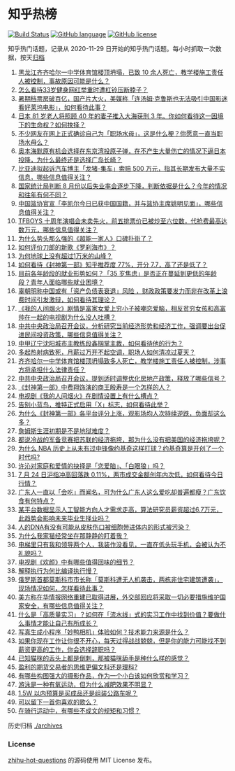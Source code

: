 # 知乎热榜
[![Build Status](https://github.com/ToWeLong/zhihu-hot-questions/workflows/CI/badge.svg)](https://github.com/ToWeLong/zhihu-hot-questions/actions)
[![GitHub language](https://img.shields.io/badge/language-golang-orange.svg)](https://golang.org/)
[![GitHub license](https://img.shields.io/github/license/ToWeLong/zhihu-hot-questions)](https://github.com/ToWeLong/zhihu-hot-questions/blob/main/LICENSE)

知乎热门话题，记录从 2020-11-29 日开始的知乎热门话题。每小时抓取一次数据，按天[归档](./archives)

<!-- BEGIN -->

1. [黑龙江齐齐哈尔一中学体育馆楼顶坍塌，已致 10 余人死亡，教学楼施工责任人被控制，事故原因可能是什么？](https://www.zhihu.com/question/613585807)
1. [怎么看待33岁健身网红举重时遭杠铃压断脖子？](https://www.zhihu.com/question/613471778)
1. [暑期档票房破百亿，国产片大火，美媒称「连汤姆·克鲁斯也无法吸引中国影迷看好莱坞电影」，如何看待此事？](https://www.zhihu.com/question/613582411)
1. [日本 81 岁老人将照顾 40 年的妻子推入大海获刑 3 年。你如何看待这一困境下的生命权？如何抉择？](https://www.zhihu.com/question/613071833)
1. [不少网友在网上正式确诊自己为「职场水母」，这是什么梗？你愿意一直当职场水母么？](https://www.zhihu.com/question/613676602)
1. [奥本海默原有机会选择在东京湾投原子弹，在不产生大量伤亡的情况下逼日本投降，为什么最终还是选择广岛长崎？](https://www.zhihu.com/question/613324286)
1. [比亚迪拟起诉汽车博主「龙猪-集车」索赔 500 万元，指其长期发布大量不实信息，哪些信息值得关注？](https://www.zhihu.com/question/613669161)
1. [国家统计局判断 8 月份以后失业率会逐步下降，判断依据是什么？今年的情况和往年有何不同？](https://www.zhihu.com/question/613663823)
1. [中国篮协官宣「李凯尔今日已获中国国籍，并与篮协主席姚明见面」，哪些信息值得关注？](https://www.zhihu.com/question/613665705)
1. [TFBOYS 十周年演唱会未卖先火，前五排票价已被炒至六位数，代抢费最高达数万元，哪些信息值得关注？](https://www.zhihu.com/question/613656299)
1. [为什么势头那么强的《超能一家人》口碑扑街了？](https://www.zhihu.com/question/612702110)
1. [如何评价刀郎的新歌《罗刹海市》？](https://www.zhihu.com/question/613552813)
1. [为何地球上没有超过1万米的山峰？](https://www.zhihu.com/question/511219653)
1. [如何看待《封神第一部》知乎推荐度 77%，开分 7.7，高了还是低了？](https://www.zhihu.com/question/613100198)
1. [目前各年龄段的就业形势如何？「35 岁焦虑」是否正在蔓延到更低的年龄段？青年人面临哪些就业困境？](https://www.zhihu.com/question/613561071)
1. [辜朝明称中国或有「资产负债表衰退」风险 ，财政政策要发力而非在改革上浪费时间引发激辩，如何看待其理论？](https://www.zhihu.com/question/613673771)
1. [《我的人间烟火》剧情是富家女爱上穷小子被嘲恋爱脑，相反贫穷女孩和高富帅在一起的电视剧为什么没人吐槽？](https://www.zhihu.com/question/613352744)
1. [中共中央政治局召开会议，分析研究当前经济形势和经济工作，强调要出台促进民间投资政策，哪些信息值得关注？](https://www.zhihu.com/question/613707359)
1. [中甲辽宁沈阳城市主教练段鑫掴掌主裁，如何看待他的行为？](https://www.zhihu.com/question/613609407)
1. [多起热射病致死，月薪过万开不起空调，职场人如何清凉过夏天？](https://www.zhihu.com/question/613685894)
1. [齐齐哈尔一中学体育馆楼顶坍塌致多人死亡，教学楼施工责任人被控制，涉事方将承担什么法律责任？](https://www.zhihu.com/question/613679792)
1. [中共中央政治局召开会议，提到适时调整优化房地产政策，释放了哪些信号？](https://www.zhihu.com/question/613709823)
1. [《封神第一部》中费翔饰演的商王殷寿是一个怎样的人？](https://www.zhihu.com/question/612908931)
1. [电视剧《我的人间烟火》在剧情设置上有什么槽点？](https://www.zhihu.com/question/613560629)
1. [告别小蓝鸟，推特正式启用「X」标志，如何看待此举？](https://www.zhihu.com/question/613656278)
1. [为什么《封神第一部》各平台评分上涨，观影场均人次持续逆跌，负面却这么多？](https://www.zhihu.com/question/613260889)
1. [詹姆斯生涯初期是不是地狱难度？](https://www.zhihu.com/question/613422154)
1. [都说冷战的军备竞赛把苏联的经济拖垮，那为什么没有把美国的经济拖垮呢？](https://www.zhihu.com/question/598678603)
1. [为什么 NBA 历史上从未有过中锋像约基奇这样打球？约基奇算是开创了一个时代吗?](https://www.zhihu.com/question/605857191)
1. [许沁对家庭和爱情的抉择是「恋爱脑」、「白眼狼」吗？](https://www.zhihu.com/question/613015301)
1. [7 月 24 日沪指冲高回落跌 0.11%，两市成交金额创年内次低，如何看待今日行情？](https://www.zhihu.com/question/613656302)
1. [广东人一直以「会吃」而闻名，可为什么广东人这么爱吃却普遍都瘦？广东饮食有何特点？](https://www.zhihu.com/question/604876995)
1. [某平台数据显示人工智能方向人才需求走高，算法研究员薪资超过6.7万元，此趋势会影响未来毕业生择业吗？](https://www.zhihu.com/question/613563811)
1. [人的DNA有没有可能从皮肤伤口被细胞带进体内的形式被污染？](https://www.zhihu.com/question/613478055)
1. [为什么我家猫经常坐在那静静的盯着我？](https://www.zhihu.com/question/508206051)
1. [电梯里只有我和领导两个人，我装作没看见，一直在低头玩手机，会被认为不礼貌吗？](https://www.zhihu.com/question/612096800)
1. [电视剧《欢颜》中有哪些值得回味的细节？](https://www.zhihu.com/question/612321655)
1. [解释执行为何比编译执行慢？](https://www.zhihu.com/question/612246034)
1. [俄罗斯首都莫斯科市市长称「莫斯科遭无人机袭击，两栋非住宅建筑遭袭」，现场情况如何，怎样看待此事？](https://www.zhihu.com/question/613663283)
1. [美方称在华情报网络重建已取得进展，外交部回应将采取一切必要措施维护国家安全，有哪些信息值得关注？](https://www.zhihu.com/question/613700145)
1. [什么是「高质量实习」？如何在「流水线」式的实习工作中找到价值？要做什么事情才能让自己有所成长？](https://www.zhihu.com/question/611893922)
1. [写真生成小程序「妙鸭相机」体验如何？技术能力来源是什么？](https://www.zhihu.com/question/613419782)
1. [如果你现在工作让你很不开心，每天过得战战兢兢，但是你的能力可能找不到薪资更高的工作，你会选择辞职吗？](https://www.zhihu.com/question/611794770)
1. [已知猫咪的舌头上都是倒刺，那被猫咪舔手是种什么样的感觉？](https://www.zhihu.com/question/607691239)
1. [盈利的期货交易者的思维更偏文科还是理科?](https://www.zhihu.com/question/613680918)
1. [有哪些构图强大的摄影作品，作为一个小白该如何欣赏和学习？](https://www.zhihu.com/question/556243802)
1. [游泳是一种有氧运动，但为什么减肥效果不明显？](https://www.zhihu.com/question/610925322)
1. [1.5W 以内预算是买成品还是组装公路车呢？](https://www.zhihu.com/question/610360946)
1. [可以留下一首你喜欢的歌么？](https://www.zhihu.com/question/613479829)
1. [在骑行运动中，有哪些不成文的规矩和习惯？](https://www.zhihu.com/question/610440756)

<!-- END -->

历史归档 [./archives](./archives)


### License
[zhihu-hot-questions](https://github.com/towelong/zhihu-hot-questions) 的源码使用 MIT License 发布。